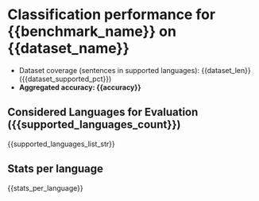 # Classification performance for {{benchmark_name}} on {{dataset_name}}

- Dataset coverage (sentences in supported languages): {{dataset_len}} ({{dataset_supported_pct}})
- **Aggregated accuracy: {{accuracy}}**

<h2 id="supported-languages">Considered Languages for Evaluation ({{supported_languages_count}})</h2>

{{supported_languages_list_str}}

<h2 id="metrics-per-language">Stats per language</h2>

{{stats_per_language}}
